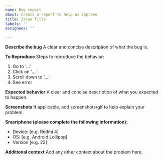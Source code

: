 ```yaml
---
name: Bug report
about: Create a report to help us improve
title: Issue Title
labels: ''
assignees: ''

---
```


**Describe the bug**
A clear and concise description of what the bug is.

**To Reproduce**
Steps to reproduce the behavior:
1. Go to '...'
2. Click on '....'
3. Scroll down to '....'
4. See error

**Expected behavior**
A clear and concise description of what you expected to happen.

**Screenshots**
If applicable, add screenshots/gif to help explain your problem.

**Smartphone (please complete the following information):**
 - Device: [e.g. Redmi 4]
 - OS: [e.g. Android Lollipop]
 - Version [e.g. 22]

**Additional context**
Add any other context about the problem here.
